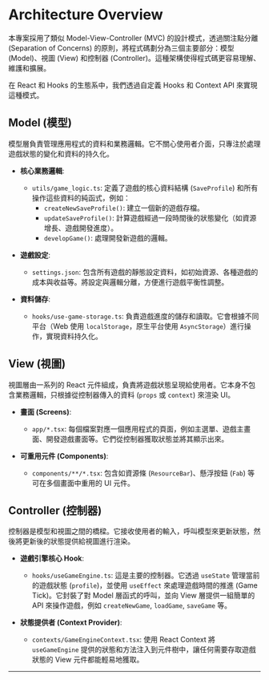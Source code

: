 # Architecture Overview

本專案採用了類似 Model-View-Controller (MVC) 的設計模式，透過關注點分離 (Separation of Concerns) 的原則，將程式碼劃分為三個主要部分：模型 (Model)、視圖 (View) 和控制器 (Controller)。這種架構使得程式碼更容易理解、維護和擴展。

在 React 和 Hooks 的生態系中，我們透過自定義 Hooks 和 Context API 來實現這種模式。

## Model (模型)

模型層負責管理應用程式的資料和業務邏輯。它不關心使用者介面，只專注於處理遊戲狀態的變化和資料的持久化。

-   **核心業務邏輯**:
    -   `utils/game_logic.ts`: 定義了遊戲的核心資料結構 (`SaveProfile`) 和所有操作這些資料的純函式，例如：
        -   `createNewSaveProfile()`: 建立一個新的遊戲存檔。
        -   `updateSaveProfile()`: 計算遊戲經過一段時間後的狀態變化（如資源增長、遊戲開發進度）。
        -   `developGame()`: 處理開發新遊戲的邏輯。

-   **遊戲設定**:
    -   `settings.json`: 包含所有遊戲的靜態設定資料，如初始資源、各種遊戲的成本與收益等。將設定與邏輯分離，方便進行遊戲平衡性調整。

-   **資料儲存**:
    -   `hooks/use-game-storage.ts`: 負責遊戲進度的儲存和讀取。它會根據不同平台（Web 使用 `localStorage`，原生平台使用 `AsyncStorage`）進行操作，實現資料持久化。

## View (視圖)

視圖層由一系列的 React 元件組成，負責將遊戲狀態呈現給使用者。它本身不包含業務邏輯，只根據從控制器傳入的資料 (`props` 或 `context`) 來渲染 UI。

-   **畫面 (Screens)**:
    -   `app/*.tsx`: 每個檔案對應一個應用程式的頁面，例如主選單、遊戲主畫面、開發遊戲畫面等。它們從控制器獲取狀態並將其顯示出來。

-   **可重用元件 (Components)**:
    -   `components/**/*.tsx`: 包含如資源條 (`ResourceBar`)、懸浮按鈕 (`Fab`) 等可在多個畫面中重用的 UI 元件。

## Controller (控制器)

控制器是模型和視圖之間的橋樑。它接收使用者的輸入，呼叫模型來更新狀態，然後將更新後的狀態提供給視圖進行渲染。

-   **遊戲引擎核心 Hook**:
    -   `hooks/useGameEngine.ts`: 這是主要的控制器。它透過 `useState` 管理當前的遊戲狀態 (`profile`)，並使用 `useEffect` 來處理遊戲時間的推進 (Game Tick)。它封裝了對 Model 層函式的呼叫，並向 View 層提供一組簡單的 API 來操作遊戲，例如 `createNewGame`, `loadGame`, `saveGame` 等。

-   **狀態提供者 (Context Provider)**:
    -   `contexts/GameEngineContext.tsx`: 使用 React Context 將 `useGameEngine` 提供的狀態和方法注入到元件樹中，讓任何需要存取遊戲狀態的 View 元件都能輕易地獲取。

---
